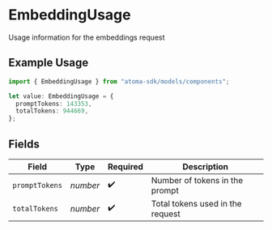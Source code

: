 # EmbeddingUsage

Usage information for the embeddings request

## Example Usage

```typescript
import { EmbeddingUsage } from "atoma-sdk/models/components";

let value: EmbeddingUsage = {
  promptTokens: 143353,
  totalTokens: 944669,
};
```

## Fields

| Field                            | Type                             | Required                         | Description                      |
| -------------------------------- | -------------------------------- | -------------------------------- | -------------------------------- |
| `promptTokens`                   | *number*                         | :heavy_check_mark:               | Number of tokens in the prompt   |
| `totalTokens`                    | *number*                         | :heavy_check_mark:               | Total tokens used in the request |